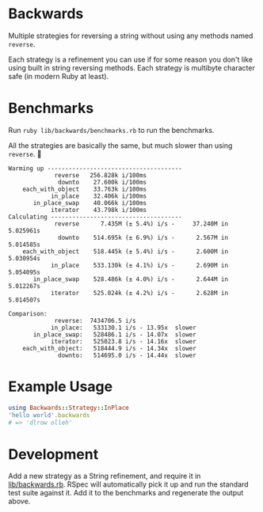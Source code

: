 # Backwards

Multiple strategies for reversing a string without using any methods named `reverse`.

Each strategy is a refinement you can use if for some reason you don't like using built in string reversing methods. Each strategy is multibyte character safe (in modern Ruby at least).

# Benchmarks

Run `ruby lib/backwards/benchmarks.rb` to run the benchmarks.

All the strategies are basically the same, but much slower than using `reverse`. 🎉

```
Warming up --------------------------------------
             reverse   256.828k i/100ms
              downto    27.600k i/100ms
    each_with_object    33.763k i/100ms
            in_place    32.406k i/100ms
       in_place_swap    40.066k i/100ms
            iterator    43.798k i/100ms
Calculating -------------------------------------
             reverse      7.435M (± 5.4%) i/s -     37.240M in   5.025961s
              downto    514.695k (± 6.9%) i/s -      2.567M in   5.014585s
    each_with_object    518.445k (± 5.4%) i/s -      2.600M in   5.030954s
            in_place    533.130k (± 4.1%) i/s -      2.690M in   5.054095s
       in_place_swap    528.486k (± 4.0%) i/s -      2.644M in   5.012267s
            iterator    525.024k (± 4.2%) i/s -      2.628M in   5.014507s

Comparison:
             reverse:  7434706.5 i/s
            in_place:   533130.1 i/s - 13.95x  slower
       in_place_swap:   528486.1 i/s - 14.07x  slower
            iterator:   525023.8 i/s - 14.16x  slower
    each_with_object:   518444.9 i/s - 14.34x  slower
              downto:   514695.0 i/s - 14.44x  slower
```

# Example Usage

```ruby
using Backwards::Strategy::InPlace
'hello world'.backwards
# => 'dlrow olleh'
```


# Development

Add a new strategy as a String refinement, and require it in [lib/backwards.rb](lib/backwards.rb). RSpec will automatically pick it up and run the standard test suite against it. Add it to the benchmarks and regenerate the output above.
